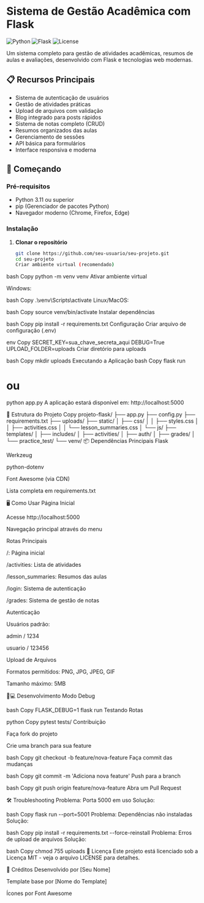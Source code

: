 # Sistema de Gestão Acadêmica com Flask

![Python](https://img.shields.io/badge/Python-3.11%2B-blue)
![Flask](https://img.shields.io/badge/Flask-2.0%2B-green)
![License](https://img.shields.io/badge/License-MIT-yellow)

Um sistema completo para gestão de atividades acadêmicas, resumos de aulas e avaliações, desenvolvido com Flask e tecnologias web modernas.

## 📋 Recursos Principais

- Sistema de autenticação de usuários
- Gestão de atividades práticas
- Upload de arquivos com validação
- Blog integrado para posts rápidos
- Sistema de notas completo (CRUD)
- Resumos organizados das aulas
- Gerenciamento de sessões
- API básica para formulários
- Interface responsiva e moderna

## 🚀 Começando

### Pré-requisitos

- Python 3.11 ou superior
- pip (Gerenciador de pacotes Python)
- Navegador moderno (Chrome, Firefox, Edge)

### Instalação

1. **Clonar o repositório**
   ```bash
   git clone https://github.com/seu-usuario/seu-projeto.git
   cd seu-projeto
   Criar ambiente virtual (recomendado)
   ```

bash
Copy
python -m venv venv
Ativar ambiente virtual

Windows:

bash
Copy
.\venv\Scripts\activate
Linux/MacOS:

bash
Copy
source venv/bin/activate
Instalar dependências

bash
Copy
pip install -r requirements.txt
Configuração
Criar arquivo de configuração (.env)

env
Copy
SECRET_KEY=sua_chave_secreta_aqui
DEBUG=True
UPLOAD_FOLDER=uploads
Criar diretório para uploads

bash
Copy
mkdir uploads
Executando a Aplicação
bash
Copy
flask run

# ou

python app.py
A aplicação estará disponível em: http://localhost:5000

📂 Estrutura do Projeto
Copy
projeto-flask/
├── app.py
├── config.py
├── requirements.txt
├── uploads/
├── static/
│ ├── css/
│ │ ├── styles.css
│ │ ├── activities.css
│ │ └── lesson_summaries.css
│ └── js/
├── templates/
│ ├── includes/
│ ├── activities/
│ ├── auth/
│ ├── grades/
│ └── practice_test/
└── venv/
📦 Dependências Principais
Flask

Werkzeug

python-dotenv

Font Awesome (via CDN)

Lista completa em requirements.txt

🖥 Como Usar
Página Inicial

Acesse http://localhost:5000

Navegação principal através do menu

Rotas Principais

/: Página inicial

/activities: Lista de atividades

/lesson_summaries: Resumos das aulas

/login: Sistema de autenticação

/grades: Sistema de gestão de notas

Autenticação

Usuários padrão:

admin / 1234

usuario / 123456

Upload de Arquivos

Formatos permitidos: PNG, JPG, JPEG, GIF

Tamanho máximo: 5MB

👨💻 Desenvolvimento
Modo Debug

bash
Copy
FLASK_DEBUG=1 flask run
Testando Rotas

python
Copy
pytest tests/
Contribuição

Faça fork do projeto

Crie uma branch para sua feature

bash
Copy
git checkout -b feature/nova-feature
Faça commit das mudanças

bash
Copy
git commit -m 'Adiciona nova feature'
Push para a branch

bash
Copy
git push origin feature/nova-feature
Abra um Pull Request

🛠 Troubleshooting
Problema: Porta 5000 em uso
Solução:

bash
Copy
flask run --port=5001
Problema: Dependências não instaladas
Solução:

bash
Copy
pip install -r requirements.txt --force-reinstall
Problema: Erros de upload de arquivos
Solução:

bash
Copy
chmod 755 uploads
📄 Licença
Este projeto está licenciado sob a Licença MIT - veja o arquivo LICENSE para detalhes.

🙌 Créditos
Desenvolvido por [Seu Nome]

Template base por [Nome do Template]

Ícones por Font Awesome
